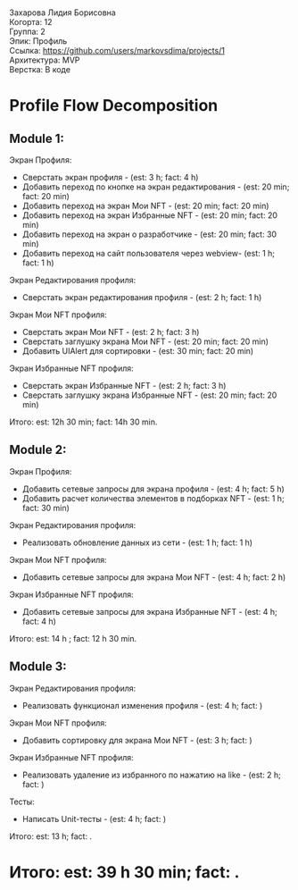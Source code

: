 <br /> Захарова Лидия Борисовна
<br /> Когорта: 12
<br /> Группа: 2
<br /> Эпик: Профиль
<br /> Ссылка: https://github.com/users/markovsdima/projects/1
<br /> Архитектура: MVP
<br /> Верстка: В коде


# Profile Flow Decomposition

## Module 1:

Экран Профиля:
- Сверстать экран профиля - (est: 3 h; fact: 4 h)
- Добавить переход по кнопке на экран редактирования - (est: 20 min; fact: 20 min)
- Добавить переход на экран Мои NFT - (est: 20 min; fact: 20 min)
- Добавить переход на экран Избранные NFT - (est: 20 min; fact: 20 min)
- Добавить переход на экран о разработчике - (est: 20 min; fact: 30 min)
- Добавить переход на сайт пользователя через webview- (est: 1 h; fact: 1 h)

Экран Редактирования профиля:
- Сверстать экран редактирования профиля - (est: 2 h; fact: 1 h)

Экран Мои NFT профиля:
- Сверстать экран Мои NFT - (est: 2 h; fact: 3 h)
- Сверстать заглушку экрана Мои NFT - (est: 20 min; fact: 20 min)
- Добавить UIAlert для сортировки - (est: 30 min; fact: 20 min)

Экран Избранные NFT профиля:
- Сверстать экран Избранные NFT - (est: 2 h; fact: 3 h)
- Сверстать заглушку экрана Избранные NFT - (est: 20 min; fact: 20 min)

Итого: est: 12h 30 min; fact: 14h 30 min.

## Module 2:

Экран Профиля:
- Добавить сетевые запросы  для экрана профиля - (est: 4 h; fact: 5 h)
- Добавить расчет количества элементов в подборках NFT - (est: 1 h; fact: 30 min)

Экран Редактирования профиля:
- Реализовать обновление данных из сети - (est: 1 h; fact: 1 h)

Экран Мои NFT профиля:
- Добавить сетевые запросы  для экрана Мои NFT - (est: 4 h; fact: 2 h)

Экран Избранные NFT профиля:
- Добавить сетевые запросы  для экрана Избранные NFT - (est: 4 h; fact: 4 h)


Итого: est: 14 h ; fact: 12 h 30 min.

## Module 3:

Экран Редактирования профиля:
- Реализовать функционал  изменения профиля - (est: 4 h; fact: )

Экран Мои NFT профиля:
- Добавить сортировку для экрана Мои NFT - (est: 3 h; fact: )

Экран Избранные NFT профиля:
- Реализовать удаление из избранного по нажатию на like - (est: 2 h; fact: )

Тесты:
- Написать Unit-тесты - (est: 4 h; fact: )

Итого: est: 13 h; fact: .


# Итого: est: 39 h 30 min; fact: .
